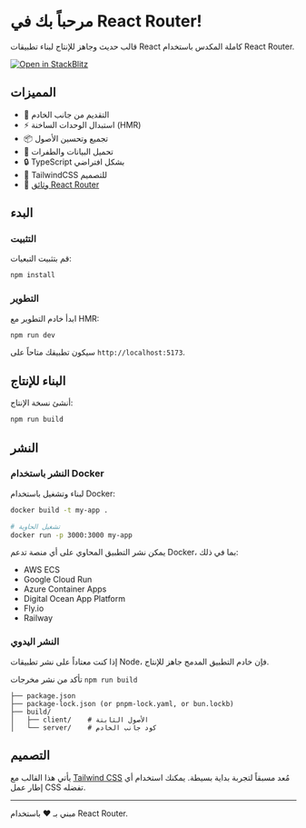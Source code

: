 # مرحباً بك في React Router!

قالب حديث وجاهز للإنتاج لبناء تطبيقات React كاملة المكدس باستخدام React Router.

[![Open in StackBlitz](https://developer.stackblitz.com/img/open_in_stackblitz.svg)](https://stackblitz.com/github/remix-run/react-router-templates/tree/main/default)

## المميزات

- 🚀 التقديم من جانب الخادم
- ⚡️ استبدال الوحدات الساخنة (HMR)
- 📦 تجميع وتحسين الأصول
- 🔄 تحميل البيانات والطفرات
- 🔒 TypeScript بشكل افتراضي
- 🎉 TailwindCSS للتصميم
- 📖 [وثائق React Router](https://reactrouter.com/)

## البدء

### التثبيت

قم بتثبيت التبعيات:

```bash
npm install
```

### التطوير

ابدأ خادم التطوير مع HMR:

```bash
npm run dev
```

سيكون تطبيقك متاحاً على `http://localhost:5173`.

## البناء للإنتاج

أنشئ نسخة الإنتاج:

```bash
npm run build
```

## النشر

### النشر باستخدام Docker

لبناء وتشغيل باستخدام Docker:

```bash
docker build -t my-app .

# تشغيل الحاوية
docker run -p 3000:3000 my-app
```

يمكن نشر التطبيق المحاوي على أي منصة تدعم Docker، بما في ذلك:

- AWS ECS
- Google Cloud Run
- Azure Container Apps
- Digital Ocean App Platform
- Fly.io
- Railway

### النشر اليدوي

إذا كنت معتاداً على نشر تطبيقات Node، فإن خادم التطبيق المدمج جاهز للإنتاج.

تأكد من نشر مخرجات `npm run build`

```
├── package.json
├── package-lock.json (or pnpm-lock.yaml, or bun.lockb)
├── build/
│   ├── client/    # الأصول الثابتة
│   └── server/    # كود جانب الخادم
```

## التصميم

يأتي هذا القالب مع [Tailwind CSS](https://tailwindcss.com/) مُعد مسبقاً لتجربة بداية بسيطة. يمكنك استخدام أي إطار عمل CSS تفضله.

---

مبني بـ ❤️ باستخدام React Router.
